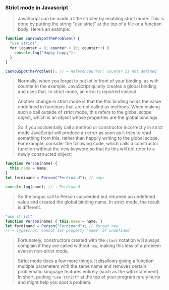 ### Strict mode in Javascript

> JavaScript can be made a little stricter by enabling strict mode. This is done by putting the string "use strict" at the top of a file or a function body. Here’s an example:

```javascript
function canYouSpotTheProblem() {
  "use strict";
  for (counter = 0; counter < 10; counter++) {
    console.log("Happy happy");
  }
}

canYouSpotTheProblem(); // → ReferenceError: counter is not defined
```

> Normally, when you forget to put let in front of your binding, as with counter in the example, JavaScript quietly creates a global binding and uses that. In strict mode, an error is reported instead.
>
> Another change in strict mode is that the this binding holds the value undefined in functions that are not called as methods. When making such a call outside of strict mode, this refers to the global scope object, which is an object whose properties are the global bindings.
>
> So if you accidentally call a method or constructor incorrectly in strict mode JavaScript will produce an error as soon as it tries to read something from this, rather than happily writing to the global scope. For example, consider the following code, which calls a constructor function without the new keyword so that its this will not refer to a newly constructed object:

```javascript
function Person(name) { 
  this.name = name;
}
let ferdinand = Person("Ferdinand"); // oops

console.log(name); // → Ferdinand
```

> So the bogus call to Person succeeded but returned an undefined value and created the global binding name. In strict mode, the result is different.

```javascript
"use strict"
function Person(name) { this.name = name; }
let ferdinand = Person("Ferdinand"); // forgot new
// → TypeError: Cannot set property 'name' of undefined
```

> Fortunately, constructors created with the `class` notation will always complain if they are called without `new`, making this less of a problem even in non-strict mode.
>
> Strict mode does a few more things. It disallows giving a function multiple parameters with the same name and removes certain problematic language features entirely \(such as the with statement\). In short, putting `"use strict"` at the top of your program rarely hurts and might help you spot a problem.
